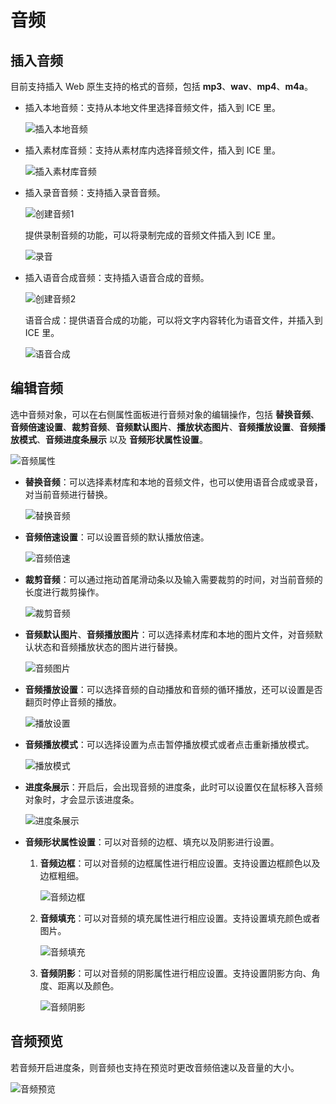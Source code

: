 # 音频

## 插入音频

目前支持插入 Web 原生支持的格式的音频，包括 **mp3**、**wav**、**mp4**、**m4a**。

- 插入本地音频：支持从本地文件里选择音频文件，插入到 ICE 里。

    ![插入本地音频](img/localaudio.png)

- 插入素材库音频：支持从素材库内选择音频文件，插入到 ICE 里。

    ![插入素材库音频](img/source.png)

- 插入录音音频：支持插入录音音频。

    ![创建音频1](img/creataudio1.png)

    提供录制音频的功能，可以将录制完成的音频文件插入到 ICE 里。

    ![录音](img/recordaudio.png)

- 插入语音合成音频：支持插入语音合成的音频。

    ![创建音频2](img/creataudio2.png)

    语音合成：提供语音合成的功能，可以将文字内容转化为语音文件，并插入到 ICE 里。

    ![语音合成](img/voice.png)

## 编辑音频

选中音频对象，可以在右侧属性面板进行音频对象的编辑操作，包括 **替换音频**、**音频倍速设置**、**裁剪音频**、**音频默认图片**、**播放状态图片**、**音频播放设置**、**音频播放模式**、**音频进度条展示** 以及 **音频形状属性设置**。

![音频属性](img/audio.png)

- **替换音频**：可以选择素材库和本地的音频文件，也可以使用语音合成或录音，对当前音频进行替换。

    ![替换音频](img/changeaudio.png)

- **音频倍速设置**：可以设置音频的默认播放倍速。

    ![音频倍速](img/audiospeed.png)

- **裁剪音频**：可以通过拖动首尾滑动条以及输入需要裁剪的时间，对当前音频的长度进行裁剪操作。

    ![裁剪音频](img/cutaudio.png)

- **音频默认图片**、**音频播放图片**：可以选择素材库和本地的图片文件，对音频默认状态和音频播放状态的图片进行替换。

    ![音频图片](img/audiopicture.png)

- **音频播放设置**：可以选择音频的自动播放和音频的循环播放，还可以设置是否翻页时停止音频的播放。

    ![播放设置](img/audiosetting.png)

- **音频播放模式**：可以选择设置为点击暂停播放模式或者点击重新播放模式。

    ![播放模式](img/audiopattern.png)

- **进度条展示**：开启后，会出现音频的进度条，此时可以设置仅在鼠标移入音频对象时，才会显示该进度条。

    ![进度条展示](img/progressbar.png)

- **音频形状属性设置**：可以对音频的边框、填充以及阴影进行设置。

    1. **音频边框**：可以对音频的边框属性进行相应设置。支持设置边框颜色以及边框粗细。

        ![音频边框](img/audioframe.png)

    2. **音频填充**：可以对音频的填充属性进行相应设置。支持设置填充颜色或者图片。

        ![音频填充](img/audiofill.png)

    3. **音频阴影**：可以对音频的阴影属性进行相应设置。支持设置阴影方向、角度、距离以及颜色。

        ![音频阴影](img/audioshadow.png)

## 音频预览

若音频开启进度条，则音频也支持在预览时更改音频倍速以及音量的大小。

![音频预览](img/audiopreview.png)
